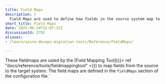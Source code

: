 ```yaml
---
title: Field Maps
description: |
  Field Maps are used to define how fields in the source system map to fields in the target system during migration. This section provides an overview of the field maps used in the Azure DevOps Migration Tools, including their configuration and usage. See [Field Mapping Tool]({{< ref "docs/reference/tools/fieldmappingtool" >}}) for more information.
short_title: Field Maps
date: 2025-06-24T12:07:31Z
discussionId: 2792
aliases:
- /learn/azure-devops-migration-tools/Reference/FieldMaps/

---
```

These fieldmaps are usied by the [Field Mapping Tool]({{< ref "docs/reference/tools/fieldmappingtool" >}}) to map fields from the source to the target system. The field maps are defined in the `fieldMaps` section of the configuration file.`
